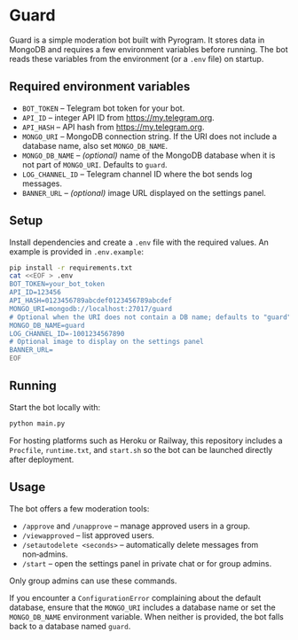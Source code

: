 # Guard

Guard is a simple moderation bot built with Pyrogram. It stores data in MongoDB and requires a few environment variables before running. The bot reads these variables from the environment (or a `.env` file) on startup.

## Required environment variables

- `BOT_TOKEN` – Telegram bot token for your bot.
- `API_ID` – integer API ID from https://my.telegram.org.
- `API_HASH` – API hash from https://my.telegram.org.
- `MONGO_URI` – MongoDB connection string. If the URI does not include a database name, also set `MONGO_DB_NAME`.
- `MONGO_DB_NAME` – *(optional)* name of the MongoDB database when it is not part of `MONGO_URI`. Defaults to `guard`.
- `LOG_CHANNEL_ID` – Telegram channel ID where the bot sends log messages.
- `BANNER_URL` – *(optional)* image URL displayed on the settings panel.

## Setup

Install dependencies and create a `.env` file with the required values. An
example is provided in `.env.example`:

```bash
pip install -r requirements.txt
cat <<EOF > .env
BOT_TOKEN=your_bot_token
API_ID=123456
API_HASH=0123456789abcdef0123456789abcdef
MONGO_URI=mongodb://localhost:27017/guard
# Optional when the URI does not contain a DB name; defaults to "guard"
MONGO_DB_NAME=guard
LOG_CHANNEL_ID=-1001234567890
# Optional image to display on the settings panel
BANNER_URL=
EOF
```

## Running

Start the bot locally with:

```bash
python main.py
```

For hosting platforms such as Heroku or Railway, this repository includes a
`Procfile`, `runtime.txt`, and `start.sh` so the bot can be launched directly
after deployment.

## Usage

The bot offers a few moderation tools:

- `/approve` and `/unapprove` – manage approved users in a group.
- `/viewapproved` – list approved users.
- `/setautodelete <seconds>` – automatically delete messages from non‑admins.
- `/start` – open the settings panel in private chat or for group admins.

Only group admins can use these commands.


If you encounter a `ConfigurationError` complaining about the default database,
ensure that the `MONGO_URI` includes a database name or set the `MONGO_DB_NAME`
environment variable. When neither is provided, the bot falls back to a
database named `guard`.
